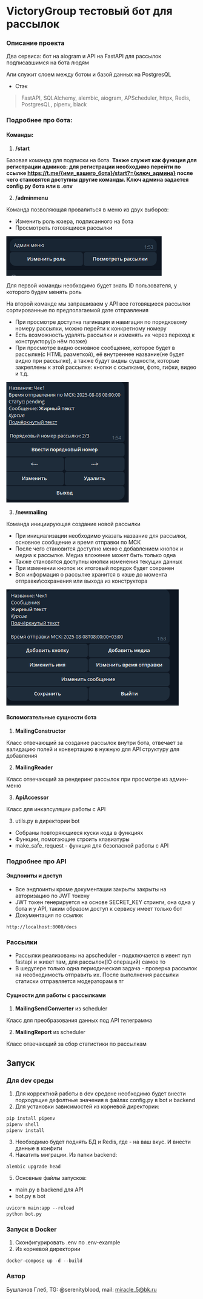 # VictoryGroup тестовый бот для рассылок

### Описание проекта

Два сервиса: бот на aiogram и API на FastAPI для рассылок подписавшимся на бота людям


Апи служит слоем между ботом и базой данных на PostgresQL

* Стэк
> FastAPI, SQLAlchemy, alembic, aiogram, APScheduler, httpx, Redis, PostgresQL, pipenv, black

### Подробнее про бота:
#### Команды:
1) **/start**


Базовая команда для подписки на бота. **Также служит как функция для регистрации админов: для регистрации 
необходимо перейти по ссылке https://t.me/{имя_вашего_бота}/start?={ключ_админа} после чего становятся доступны другие команды. Ключ админа задается config.py бота или в .env**

2) **/adminmenu**


Команда позволяющая провалиться в меню из двух выборов:
* Изменить роль юзера, подписанного на бота
* Просмотреть готовящиеся рассылки

![Админ меню](static_for_md/admin_menu.png)

Для первой команды необходимо будет знать ID пользователя, у которого будем менять роль


На второй команде мы запрашиваем у API все готовящиеся рассылки сортированные по предполагаемой дате отправления

* При просмотре доступна пагинация и навигация по порядковому номеру рассылки, можно перейти к конкретному номеру
* Есть возможность удалять рассылки и изменять их через переход к конструктору(о нём позже)
* При просмотре видно основное сообщение, которое будет в рассылке(с HTML разметкой), её внутреннее название(не будет видно при рассылке), а
также будут видны сущности, которые закреплены к этой рассылке: кнопки с ссылками, фото, гифки, видео и т.д.

![Просмотр рассылок](static_for_md/mailings.png)

3) **/newmailing**

Команда инициирующая создание новой рассылки

* При инициализации необходимо указать название для рассылки, основное сообщение и время отправки по МСК
* После чего становится доступно меню с добавлением кнопок и медиа к рассылке. Медиа вложение может быть только одна
* Также становятся доступны кнопки изменения текущих данных
* При изменении кнопок их итоговый порядок будет сохранен
* Вся информация о рассылке хранится в кэше до момента отправки\сохранения или выхода из конструктора

![Конструктор](static_for_md/constructor.png)


#### Вспомогательные сущности бота
1) **MailingConstructor**

Класс отвечающий за создание рассылок внутри бота, отвечает за валидацию полей и конвертацию в нужную для API структуру для добавления

2) **MailingReader**

Класс отвечающий за рендеринг рассылок при просмотре из админ-меню

3) **ApiAccessor**

Класс для инкапсуляции работы с API

3) utils.py в директории bot

* Cобраны повторяющиеся куски кода в функциях
* Функции, помогающие строить клавиатуры
* make_safe_request - функция для безопасной работы с API


### Подробнее про API

#### Эндпоинты и доступ

* Все эндпоинты кроме документации закрыты закрыты на авторизацию по JWT токену
* JWT токен генерируется на основе SECRET_KEY стринги, она одна у бота и у API, таким образом доступ к сервису имеет только бот
* Документация по ссылке:
```bazaar
http://localhost:8000/docs
```
### Рассылки

* Рассылки реализованы на apscheduler - подключается в ивент луп fastapi и живет там, для рассылок(IO операций) самое то
* В шедулере только одна периодическая задача - проверка рассылок на необходимость отправить их. После выполнения рассылки 
статиски отправляется модераторам в тг

#### Сущности для работы с рассылками

1) **MailingSendConverter** из scheduler

Класс для преобразования данных под API телеграмма

2) **MailingReport** из scheduler

Класс отвечающий за сбор статистики по рассылкам


## Запуск
### Для dev среды
1) Для корректной работы в dev средене необходимо будет внести подходящие дефолтные значения в файлах config.py в bot и backend
2) Для установки зависимостей из корневой директории:
```bazaar
pip install pipenv
pipenv shell
pipenv install
```
3) Необходимо будет поднять БД и Redis, где - на ваш вкус. И внести данные в конфиги
4) Накатить миграции. Из папки backend:
```bazaar
alembic upgrade head
```
5) Основные файлы запусков:
* main.py в backend для API
* bot.py в bot
```bazaar
uvicorn main:app --reload
python bot.py
```

### Запуск в Docker
1) Сконфигурировать .env по .env-example
2) Из корневой директории
```bazaar
docker-compose up -d --build
```

### Автор
Бушланов Глеб, TG: @serenityblood, mail: miracle_5@bk.ru
